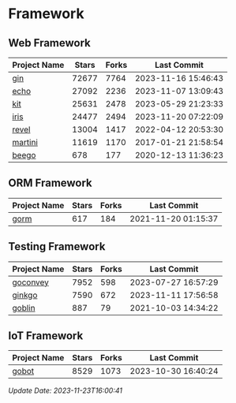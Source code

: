 # Framework

## Web Framework
| Project Name | Stars | Forks | Last Commit |
| ------------ | ----- | ----- | ----------- |
| [gin](https://github.com/gin-gonic/gin) | 72677 | 7764 | 2023-11-16 15:46:43 |
| [echo](https://github.com/labstack/echo) | 27092 | 2236 | 2023-11-07 13:09:43 |
| [kit](https://github.com/go-kit/kit) | 25631 | 2478 | 2023-05-29 21:23:33 |
| [iris](https://github.com/kataras/iris) | 24477 | 2494 | 2023-11-20 07:22:09 |
| [revel](https://github.com/revel/revel) | 13004 | 1417 | 2022-04-12 20:53:30 |
| [martini](https://github.com/go-martini/martini) | 11619 | 1170 | 2017-01-21 21:58:54 |
| [beego](https://github.com/astaxie/beego) | 678 | 177 | 2020-12-13 11:36:23 |

## ORM Framework
| Project Name | Stars | Forks | Last Commit |
| ------------ | ----- | ----- | ----------- |
| [gorm](https://github.com/jinzhu/gorm) | 617 | 184 | 2021-11-20 01:15:37 |

## Testing Framework
| Project Name | Stars | Forks | Last Commit |
| ------------ | ----- | ----- | ----------- |
| [goconvey](https://github.com/smartystreets/goconvey) | 7952 | 598 | 2023-07-27 16:57:29 |
| [ginkgo](https://github.com/onsi/ginkgo) | 7590 | 672 | 2023-11-11 17:56:58 |
| [goblin](https://github.com/franela/goblin) | 887 | 79 | 2021-10-03 14:34:22 |

## IoT Framework
| Project Name | Stars | Forks | Last Commit |
| ------------ | ----- | ----- | ----------- |
| [gobot](https://github.com/hybridgroup/gobot) | 8529 | 1073 | 2023-10-30 16:40:24 |

*Update Date: 2023-11-23T16:00:41*